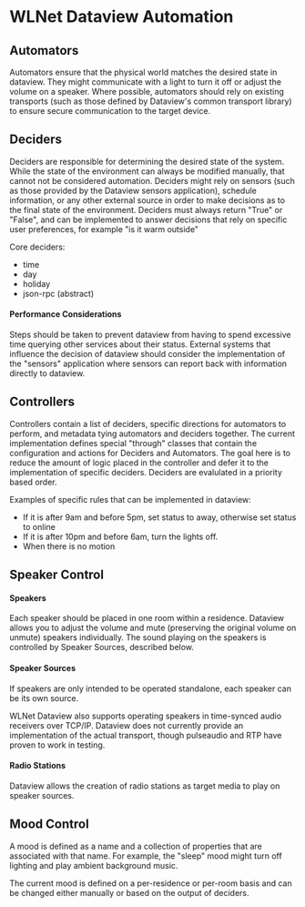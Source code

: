 WLNet Dataview Automation
=========================

Automators
----

Automators ensure that the physical world matches the desired state in dataview. They might communicate with a light to turn it off or adjust the volume on a speaker. Where possible, automators should rely on existing transports (such as those defined by Dataview's common transport library) to ensure secure communication to the target device.

Deciders
----

Deciders are responsible for determining the desired state of the system. While the state of the environment can always be modified manually, that cannot not be considered automation. Deciders might rely on sensors (such as those provided by the Dataview sensors application), schedule information, or any other external source in order to make decisions as to the final state of the environment. Deciders must always return "True" or "False", and can be implemented to answer decisions that rely on specific user preferences, for example "is it warm outside"

Core deciders:

* time
* day
* holiday
* json-rpc (abstract)

#### Performance Considerations

Steps should be taken to prevent dataview from having to spend excessive time querying other services about their status. External systems that influence the decision of dataview should consider the implementation of the "sensors" application where sensors can report back with information directly to dataview.

Controllers
----

Controllers contain a list of deciders, specific directions for automators to perform, and metadata tying automators and deciders together. The current implementation defines special "through" classes that contain the configuration and actions for Deciders and Automators. The goal here is to reduce the amount of logic placed in the controller and defer it to the implementation of specific deciders. Deciders are evalulated in a priority based order.

Examples of specific rules that can be implemented in dataview:

* If it is after 9am and before 5pm, set status to away, otherwise set status to online
* If it is after 10pm and before 6am, turn the lights off.
* When there is no motion

Speaker Control
----

#### Speakers

Each speaker should be placed in one room within a residence. Dataview allows you to adjust the volume and mute (preserving the original volume on unmute) speakers individually. The sound playing on the speakers is controlled by Speaker Sources, described below.

#### Speaker Sources

If speakers are only intended to be operated standalone, each speaker can be its own source.

WLNet Dataview also supports operating speakers in time-synced audio receivers over TCP/IP. Dataview does not currently provide an implementation of the actual transport, though pulseaudio and RTP have proven to work in testing.

#### Radio Stations

Dataview allows the creation of radio stations as target media to play on speaker sources.


Mood Control
----

A mood is defined as a name and a collection of properties that are associated with that name. For example, the "sleep" mood might turn off lighting and play ambient background music.

The current mood is defined on a per-residence or per-room basis and can be changed either manually or based on the output of deciders.
